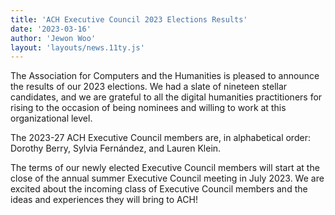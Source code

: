 ```yaml
---
title: 'ACH Executive Council 2023 Elections Results'
date: '2023-03-16'
author: 'Jewon Woo'
layout: 'layouts/news.11ty.js'
---
```

The Association for Computers and the Humanities is pleased to announce the results of our 2023 elections. We had a slate of nineteen stellar candidates, and we are grateful to all the digital humanities practitioners for rising to the occasion of being nominees and willing to work at this organizational level.

The 2023-27 ACH Executive Council members are, in alphabetical order: Dorothy Berry, Sylvia Fernández, and Lauren Klein.

The terms of our newly elected Executive Council members will start at the close of the annual summer Executive Council meeting in July 2023. We are excited about the incoming class of Executive Council members and the ideas and experiences they will bring to ACH!

